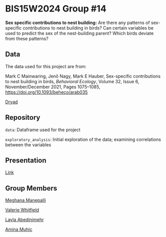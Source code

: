 # BIS15W2024 Group #14

**Sex specific contributions to nest building:** Are there any patterns of sex-specific
contributions to nest building in birds? Can certain variables be used to predict the
sex of the nest-building parent? Which birds deviate from these patterns?

## Data

The data used for this project are from:

Mark C Mainwaring, Jenő Nagy, Mark E Hauber, Sex-specific contributions to nest building 
in birds, _Behavioral Ecology_, Volume 32, Issue 6, November/December 2021, 
Pages 1075–1085, https://doi.org/10.1093/beheco/arab035

[Dryad](https://doi.org/10.5061/dryad.vhhmgqnsq)

## Repository

`data`: Dataframe used for the project

`exploratory_analysis`: Initial exploration of the data; examining correlations between
the variables

## Presentation

[Link](https://docs.google.com/presentation/d/1TQ1KQjKxCtga6xTeCVBefpFIpA_n7ZBVaJ4ULldGosk/edit?usp=sharing)

## Group Members

[Meghana Manepalli](mailto:mmanepalli@ucdavis.edu)

[Valerie Whitfield](mailto:vwhitfield@ucdavis.edu)

[Layla Abedinimehr](mailto:labedinimehr@ucdavis.edu)

[Amina Muhic](mailto:aamuhic@ucdavis.edu)